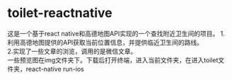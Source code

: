 # toilet-reactnative   
这是一个基于react native和高德地图API实现的一个查找附近卫生间的项目。 
1.利用高德地图提供的API获取当前位置信息，并提供临近卫生间的路线。    
2.实现了一些文章的浏览，调用的是微信文章。   
一些预览图在img文件夹下。下载后打开终端，进入当前文件夹，在进入toilet文件夹，react-native run-ios
